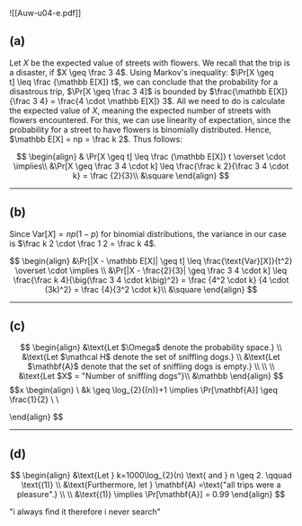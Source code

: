 ![[Auw-u04-e.pdf]]

## (a)
Let $X$ be the expected value of streets with flowers. We recall that the trip is a disaster, if $X \geq \frac 3 4$. Using Markov's inequality: $\Pr[X \geq t] \leq \frac {\mathbb E[X]} t$, we can conclude that the probability for a disastrous trip, $\Pr[X \geq \frac 3 4]$ is bounded by $\frac{\mathbb E[X]} {\frac 3 4} = \frac{4 \cdot \mathbb E[X]} 3$. All we need to do is calculate the expected value of $X$, meaning the expected number of streets with flowers encountered. For this, we can use linearity of expectation, since the probability for a street to have flowers is binomially distributed. Hence, $\mathbb E[X] = np = \frac k 2$.
Thus follows:

$$
\begin{align}
& \Pr[X \geq t] \leq \frac {\mathbb E[X]} t \overset \cdot \implies\\
&\Pr[X \geq \frac 3 4 \cdot k] \leq \frac{\frac k 2}{\frac 3 4 \cdot k} = \frac {2}{3}\\
&\square
\end{align}
$$

___
## (b)
Since $\text{Var}[X]= np (1-p)$ for binomial distributions, the variance in our case is $\frac k 2 \cdot \frac 1 2 = \frac k 4$.

$$
\begin{align}
&\Pr[|X - \mathbb E[X]| \geq t] \leq \frac{\text{Var}[X]}{t^2} \overset \cdot \implies \\
&\Pr[|X - \frac{2}{3}| \geq \frac 3 4 \cdot k] \leq \frac{\frac k 4}{\big(\frac 3 4 \cdot k\big)^2} = \frac {4^2 \cdot k} {4 \cdot (3k)^2} = \frac {4}{3^2 \cdot k}\\
&\square
\end{align}
$$

___
## (c)

$$
\begin{align}
&\text{Let $\Omega$ denote the probability space.} \\
&\text{Let $\mathcal H$ denote the set of sniffling dogs.} \\
&\text{Let $\mathbf{A}$ denote that the set of sniffling dogs is empty.} \\
\\
\\
&\text{Let $X$ = "Number of sniffling dogs"}\\
&\mathbb
\end{align}
$$
$$x
\begin{align} \\
&k \geq \log_{2}{(n)}+1 \implies \Pr[\mathbf{A}] \geq \frac{1}{2} \\ \\

\end{align}
$$

___
## (d)


$$
\begin{align}
&\text{Let } k=1000\log_{2}(n) \text{ and } n \geq 2. \qquad \text{(1)} \\
&\text{Furthermore, let } \mathbf{A} =\text{"all trips were a pleasure".} \\ \\
&\text{(1)} \implies \Pr[\mathbf{A}] = 0.99
\end{align}
$$






"i always find it therefore i never search"

